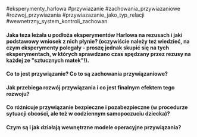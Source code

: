 

#eksperymenty_harlowa #przywiazanie #zachowania_przywiazaniowe #rozwoj_przywiazania #przywiazazanie_jako_typ_relacji #wewnetrzny_system_kontroli_zachowan

#### Jaka **teza** leżała u podłoża eksperymentów **Harlowa** na rezusach i jaki podstawowy **wniosek** z nich płynie? (oczywiście należy też wiedzieć, na czym eksperymenty polegały - proszę jednak skupić się na tych eksperymentach, w których sprawdzano czas spędzany przez rezusy na każdej ze "sztucznych matek"!).

#### Co to jest **przywiązanie**? Co to są **zachowania przywiązaniowe**? 

#### Jak przebiega **rozwój przywiązania** i co jest finalnym efektem tego rozwoju?

#### Co różnicuje przywiązanie **bezpieczne i pozabezpieczne** (w procedurze sytuacji obcości, ale też w codziennym samopoczuciu dziecka)? 

#### Czym są i jak działają **wewnętrzne modele operacyjne przywiązania**?